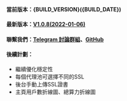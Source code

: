#### 當前版本：{BUILD_VERSION}({BUILD_DATE})
#### 最新版本：[V1.0.8(2022-01-06)](https://github.com/GoMinerProxy/GoMinerProxy/releases/tag/1.0.8)
#### 聯繫我們：[Telegram 討論群組](https://t.me/+afVqEXnxtQAyNWNh)、[GitHub](https://github.com/GoMinerProxy/GoMinerProxy) 
#### 後續計劃：
- 繼續優化穩定性
- 每個代理池可選擇不同的SSL
- 後台手動上傳SSL證書
- 主頁用戶數折線圖、總算力折線圖
